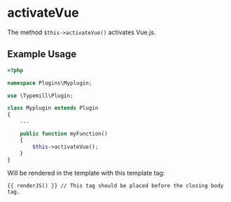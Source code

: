 # activateVue

The method `$this->activateVue()` activates Vue.js.

## Example Usage

```php
<?php

namespace Plugins\Myplugin;

use \Typemill\Plugin;

class Myplugin extends Plugin
{
    ...

    public function myFunction()
    {
        $this->activateVue();
    }
}
```


Will be rendered in the template with this template tag:

```
{{ renderJS() }} // This tag should be placed before the closing body tag.
```

